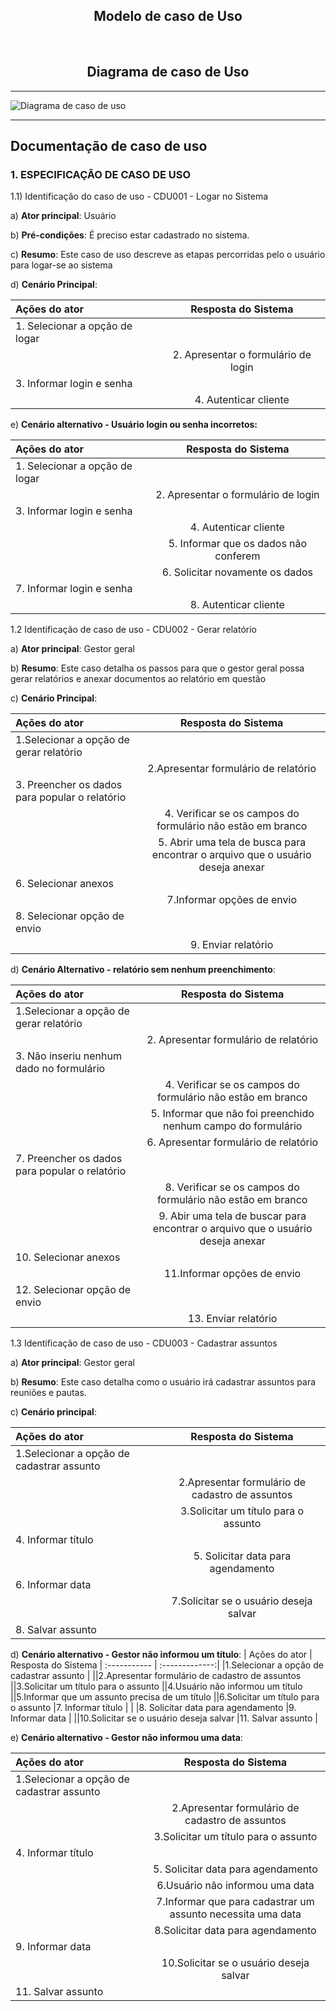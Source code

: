 <h2 align="center">Modelo de caso de Uso</h2><br>


<h2 align="center">Diagrama de caso de Uso</h2>
<hr>
<a align="center">
<img src="https://i.imgur.com/2hQa5gk.png" alt="Diagrama de caso de uso"/>
</a>
<hr/>

## Documentação de caso de uso

### 1. ESPECIFICAÇÃO DE CASO DE USO
<p>1.1) Identificação do caso de uso - CDU001 - Logar no Sistema</p>

a) **Ator principal**: Usuário

b) **Pré-condições**: É preciso estar cadastrado no sistema.

c) **Resumo**: Este caso de uso descreve as etapas percorridas pelo o usuário para logar-se ao sistema

d) **Cenário Principal**:

| Ações do ator        | Resposta do Sistema           
| :------------- |:-------------:
|1. Selecionar a opção de logar    |  |
| | 2. Apresentar o formulário de login
|3. Informar login e senha |
| | 4. Autenticar cliente

e) **Cenário alternativo - Usuário login ou senha incorretos:**

| Ações do ator        | Resposta do Sistema           
| :------------- |:-------------:|
|1. Selecionar a opção de logar    |  |
| | 2. Apresentar o formulário de login
|3. Informar login e senha |
| | 4. Autenticar cliente
| | 5. Informar que os dados não conferem
| | 6. Solicitar novamente os dados
|7. Informar login e senha|
| |8. Autenticar cliente

<p>1.2 Identificação de caso de uso - CDU002 - Gerar relatório</p>

a) **Ator principal**: Gestor geral

b) **Resumo**: Este caso detalha os passos para que o gestor geral possa gerar relatórios e anexar documentos ao relatório em questão

c) **Cenário Principal**: 

| Ações do ator | Resposta do Sistema
| :----------- | :-------------:|
|1.Selecionar a opção de gerar relatório |
| |2.Apresentar formulário de relatório
|3. Preencher os dados para popular o relatório |
| | 4. Verificar se os campos do formulário não estão em branco
||  5. Abrir uma tela de busca para encontrar o arquivo que o usuário deseja anexar
|6. Selecionar anexos |
| |7.Informar opções de envio
|8. Selecionar opção de envio |
| | 9. Enviar relatório

d) **Cenário Alternativo - relatório sem nenhum preenchimento**:

| Ações do ator | Resposta do Sistema
| :----------- | :-------------:|
|1.Selecionar a opção de gerar relatório |
| |2. Apresentar formulário de relatório
|3. Não inseriu nenhum dado no formulário |
| |4. Verificar se os campos do formulário não estão em branco
|| 5. Informar que não foi preenchido nenhum campo do formulário
| |6. Apresentar formulário de relatório
|7. Preencher os dados para popular o relatório |
||8. Verificar se os campos do formulário não estão em branco
||9. Abir uma tela de buscar para encontrar o arquivo que o usuário deseja anexar
|10. Selecionar anexos |
||11.Informar opções de envio
|12. Selecionar opção de envio|
||13. Enviar relatório

<p>1.3 Identificação de caso de uso - CDU003 - Cadastrar assuntos</p>

a) **Ator principal**: Gestor geral

b) **Resumo**: Este caso detalha como o usuário irá cadastrar assuntos para reuniões e pautas.

c) **Cenário principal**:

| Ações do ator | Resposta do Sistema
| :----------- | :-------------:|
|1.Selecionar a opção de cadastrar assunto |
| |2.Apresentar formulário de cadastro de assuntos
| |3.Solicitar um título para o assunto
|4. Informar título |
| |5. Solicitar data para agendamento
|6. Informar data |
||7.Solicitar se o usuário deseja salvar
|8. Salvar assunto |

d) **Cenário alternativo - Gestor não informou um título**:
| Ações do ator | Resposta do Sistema
| :----------- | :-------------:|
|1.Selecionar a opção de cadastrar assunto |
||2.Apresentar formulário de cadastro de assuntos
||3.Solicitar um título para o assunto
||4.Usuário não informou um título
||5.Informar que um assunto precisa de um título
||6.Solicitar um título para o assunto
|7. Informar título |
| |8. Solicitar data para agendamento
|9. Informar data |
||10.Solicitar se o usuário deseja salvar
|11. Salvar assunto |

e) **Cenário alternativo - Gestor não informou uma data**:

| Ações do ator | Resposta do Sistema
| :----------- | :-------------:|
|1.Selecionar a opção de cadastrar assunto |
| |2.Apresentar formulário de cadastro de assuntos
| |3.Solicitar um título para o assunto
|4. Informar título |
||5. Solicitar data para agendamento
||6.Usuário não informou uma data
||7.Informar que para cadastrar um assunto necessita uma data
||8.Solicitar data para agendamento
|9. Informar data|
||10.Solicitar se o usuário deseja salvar
|11. Salvar assunto|